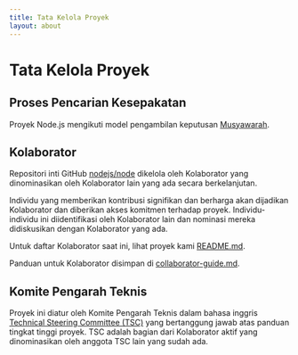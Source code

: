 ```yaml
---
title: Tata Kelola Proyek
layout: about
---
```


# Tata Kelola Proyek

## Proses Pencarian Kesepakatan

Proyek Node.js mengikuti model pengambilan keputusan [Musyawarah](https://id.wikipedia.org/wiki/Musyawarah).

## Kolaborator

Repositori inti GitHub [nodejs/node](https://github.com/nodejs/node) dikelola oleh Kolaborator
yang dinominasikan oleh Kolaborator lain yang ada secara berkelanjutan.

Individu yang memberikan kontribusi signifikan dan berharga akan dijadikan Kolaborator dan diberikan akses komitmen terhadap proyek. Individu-individu ini diidentifikasi oleh Kolaborator lain dan nominasi mereka didiskusikan dengan Kolaborator yang ada.

Untuk daftar Kolaborator saat ini, lihat proyek kami [README.md](https://github.com/nodejs/node/blob/main/README.md#current-project-team-members).

Panduan untuk Kolaborator disimpan di [collaborator-guide.md](https://github.com/nodejs/node/blob/main/doc/contributing/collaborator-guide.md).

## Komite Pengarah Teknis

Proyek ini diatur oleh Komite Pengarah Teknis dalam bahasa inggris [Technical Steering Committee (TSC)](https://github.com/nodejs/TSC/blob/main/TSC-Charter.md) yang bertanggung jawab atas panduan tingkat tinggi proyek. TSC adalah bagian dari Kolaborator aktif yang dinominasikan oleh anggota TSC lain yang sudah ada.
